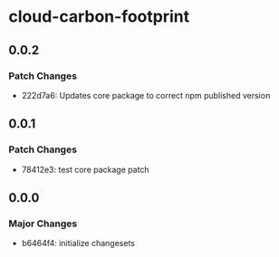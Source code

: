 # cloud-carbon-footprint

## 0.0.2

### Patch Changes

- 222d7a6: Updates core package to correct npm published version

## 0.0.1

### Patch Changes

- 78412e3: test core package patch

## 0.0.0

### Major Changes

- b6464f4: initialize changesets
